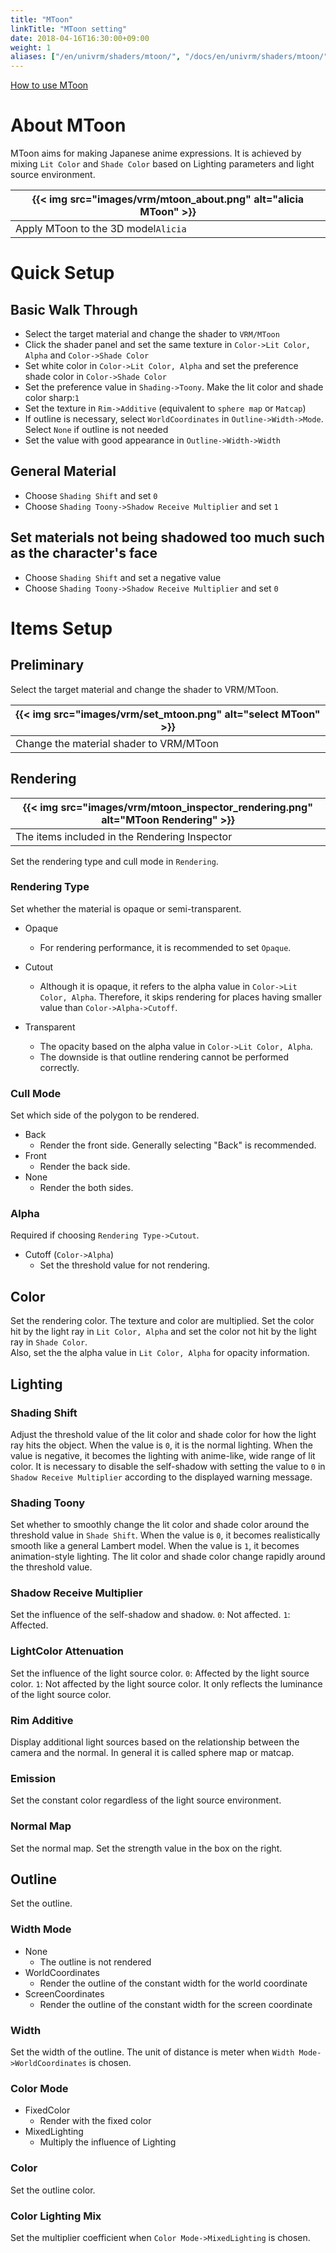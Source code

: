 ```yaml
---
title: "MToon"
linkTitle: "MToon setting"
date: 2018-04-16T16:30:00+09:00
weight: 1
aliases: ["/en/univrm/shaders/mtoon/", "/docs/en/univrm/shaders/mtoon/"]
---
```


[How to use MToon](https://www.slideshare.net/VirtualCast/vrm-mtoon)

# About MToon
MToon aims for making Japanese anime expressions. It is achieved by mixing `Lit Color` and `Shade Color` based on Lighting parameters and light source environment. 

|{{< img src="images/vrm/mtoon_about.png" alt="alicia MToon" >}}|
|-----|
|Apply MToon to the 3D model``Alicia``|

# Quick Setup
## Basic Walk Through
- Select the target material and change the shader to `VRM/MToon`
- Click the shader panel and set the same texture in `Color->Lit Color, Alpha` and `Color->Shade Color`
- Set white color in `Color->Lit Color, Alpha` and set the preference shade color in `Color->Shade Color`
- Set the preference value in `Shading->Toony`. Make the lit color and shade color sharp:`1`
- Set the texture in `Rim->Additive` (equivalent to `sphere map` or `Matcap`)
- If outline is necessary, select `WorldCoordinates` in `Outline->Width->Mode`. Select `None` if outline is not needed
- Set the value with good appearance in `Outline->Width->Width`

## General Material
- Choose `Shading Shift` and set `0`
- Choose `Shading Toony->Shadow Receive Multiplier` and set `1`

## Set materials not being shadowed too much such as the character's face
- Choose `Shading Shift` and set a negative value
- Choose `Shading Toony->Shadow Receive Multiplier` and set `0`

# Items Setup
## Preliminary
Select the target material and change the shader to VRM/MToon.

|{{< img src="images/vrm/set_mtoon.png" alt="select MToon" >}}|
|-----|
|Change the material shader to VRM/MToon|

## Rendering
|{{< img src="images/vrm/mtoon_inspector_rendering.png" alt="MToon Rendering" >}}|
|-----|
|The items included in the Rendering Inspector|

Set the rendering type and cull mode in `Rendering`.

### Rendering Type
Set whether the material is opaque or semi-transparent.

- Opaque
    - For rendering performance, it is recommended to set `Opaque`.
- Cutout
    - Although it is opaque, it refers to the alpha value in `Color->Lit Color, Alpha`. Therefore, it skips rendering for places having smaller value than `Color->Alpha->Cutoff`.

- Transparent
    - The opacity based on the alpha value in `Color->Lit Color, Alpha`. 
    - The downside is that outline rendering cannot be performed correctly.

### Cull Mode
Set which side of the polygon to be rendered.

- Back
    - Render the front side. Generally selecting "Back" is recommended.
- Front
    - Render the back side.
- None
    - Render the both sides.

### Alpha
Required if choosing `Rendering Type->Cutout`.

- Cutoff (`Color->Alpha`)
    - Set the threshold value for not rendering.

## Color
Set the rendering color.
The texture and color are multiplied.
Set the color hit by the light ray in `Lit Color, Alpha` and set the color not hit by the light ray in `Shade Color`.  
Also, set the the alpha value in `Lit Color, Alpha` for opacity information.

## Lighting
### Shading Shift
Adjust the threshold value of the lit color and shade color for how the light ray hits the object.
When the value is `0`, it is the normal lighting.
When the value is negative, it becomes the lighting with anime-like, wide range of lit color. 
It is necessary to disable the self-shadow with setting the value to `0` in `Shadow Receive Multiplier` according to the displayed warning message.

### Shading Toony
Set whether to smoothly change the lit color and shade color around the threshold value in `Shade Shift`.
When the value is `0`, it becomes realistically smooth like a general Lambert model.
When the value is `1`, it becomes animation-style lighting. The lit color and shade color change rapidly around the threshold value.

### Shadow Receive Multiplier
Set the influence of the self-shadow and shadow.
``0``: Not affected.
``1``: Affected.

### LightColor Attenuation
Set the influence of the light source color.
``0``: Affected by the light source color.
``1``: Not affected by the light source color. It only reflects the luminance of the light source color.

### Rim Additive
Display additional light sources based on the relationship between the camera and the normal.
In general it is called sphere map or matcap.

### Emission
Set the constant color regardless of the light source environment.

### Normal Map
Set the normal map.
Set the strength value in the box on the right.

## Outline
Set the outline.

### Width Mode
- None
    - The outline is not rendered
- WorldCoordinates
    - Render the outline of the constant width for the world coordinate
- ScreenCoordinates
    - Render the outline of the constant width for the screen coordinate

### Width
Set the width of the outline.
The unit of distance is meter when `Width Mode->WorldCoordinates` is chosen.

### Color Mode
- FixedColor
    - Render with the fixed color
- MixedLighting
    - Multiply the influence of Lighting

### Color
Set the outline color.

### Color Lighting Mix
Set the multiplier coefficient when `Color Mode->MixedLighting` is chosen.




